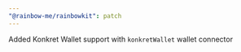 ```yaml
---
"@rainbow-me/rainbowkit": patch
---
```


Added Konkret Wallet support with `konkretWallet` wallet connector
